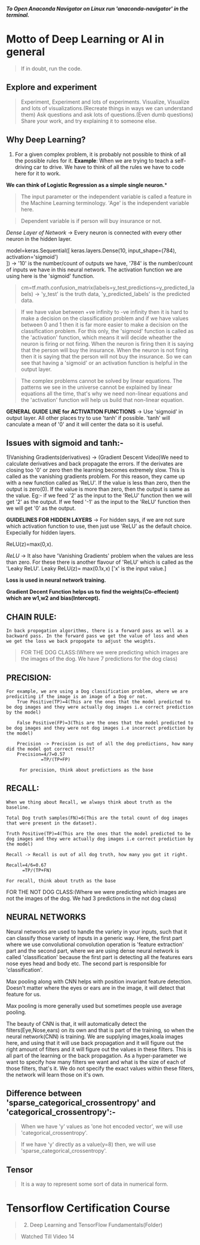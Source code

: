 ***To Open Anaconda Navigator on Linux run 'anaconda-navigator' in the terminal.***

# Motto of Deep Learning or AI in general

> If in doubt, run the code.
## Explore and experiment

> Experiment, Experiment and lots of experiments.
> Visualize, Visualize and lots of visualizations.(Recreate things in ways we can understand them)
> Ask questions and ask lots of questions.(Even dumb questions)
> Share your work, and try explaining it to someone else.



## Why Deep Learning?

1) For a given complex problem, it is probably not possible to think of all the possible rules for it. 
    **Example**: When we are trying to teach a self-driving car to drive. We have to think of all the rules we have to code here for it to work.

**We can think of Logistic Regression as a simple single neuron.***
>The input parameter or the independent variable is called a feature in the Machine Learning terminology. 'Age' is the independent variable here.
		
>Dependent variable is if person will buy insurance or not.

*Dense Layer of Network* -> Every neuron is connected with every other neuron in the hidden layer.

model=keras.Sequential([
    keras.layers.Dense(10, input_shape=(784), activation='sigmoid')  
])
	-> '10' is the number/count of outputs we have, '784' is the number/count of inputs we have in this neural network. The activation function we are using here is the 'sigmoid' function.


>cm=tf.math.confusion_matrix(labels=y_test,predictions=y_predicted_labels) -> 'y_test' is the truth data, 'y_predicted_labels' is the predicted data.

>If we have value between +ve infinity to -ve infinity then it is hard to make a decision on the classification problem and if we have values between 0 and 1 then it is far more easier to make a decision on the classification problem. For this only, the 'sigmoid' function is called as the 'activation' function, which means it will decide wheather the neuron is firing or not firing. When the neuron is firing then it is saying that the person will buy the insurance. When the neuron is not firing then it is saying that the person will not buy the insurance. So we can see that having a 'sigmoid' or an activation function is helpful in the output layer.
	
>The complex problems cannot be solved by linear equations. The patterns we see in the universe cannot be explained by linear equations all the time, that's why we need non-linear equations and the 'activation' function will help us build that non-linear equation.


**GENERAL GUIDE LINE for ACTIVATION FUNCTIONS**  -> Use 'sigmoid' in output layer. All other places try to use 'tanh' if possible. 'tanh' will canculate a mean of '0' and it will center the data so it is useful.

## Issues with sigmoid and tanh:-

1)Vanishing Gradients(derivatives) -> (Gradient Descent Video)We need to calculate derivatives and back propagate the errors. If the derivates are closing too '0' or zero then the learning becomes extremely slow. This is called as the vanishing gradients problem. 
	For this reason, they came up with a new function called as 'ReLU'. If the value is less than zero, then the output is zero(0). If the value is more than zero, then the output is same as the value. Eg:- if we feed '2' as the input to the 'ReLU' function then we will get '2' as the output. If we feed '-1' as the input to the 'ReLU' function then we will get '0' as the output.


**GUIDELINES FOR HIDDEN LAYERS** -> For hidden says, if we are not sure which activation function to use, then just use 'ReLU' as the default choice. Expecially for hidden layers.

ReLU(z)=max(0,x).

*ReLU* -> It also have 'Vanishing Gradients' problem when the values are less than zero. For these there is another flavour of 'ReLU' which is called as the 'Leaky ReLU'. Leaky ReLU(z)= max(0.1x,x) ['x' is the input value.]

**Loss is used in neural network training.**

**Gradient Decent Function helps us to find the weights(Co-effecient) which are w1,w2 and bias(Intercept).**

## CHAIN RULE:
	
	In back propogation algorithms, there is a forward pass as well as a backward pass. In the forward pass we get the value of loss and when we get the loss we back propogate to adjust the weights.
    
 
>FOR THE DOG CLASS:(Where we were predicting which images are the images of the dog. We have 7 predictions for the dog class)

## PRECISION: 
    For example, we are using a Dog classification problem, where we are prediciting if the image is an image of a Dog or not.
        True Positive(TP)=4(This are the ones that the model predicted to be dog images and they were actually dog images i.e correct prediction by the model)
        
        False Positive(FP)=3(This are the ones that the model predicted to be dog images and they were not dog images i.e incorrect prediction by the model)
    
        Precision -> Precision is out of all the dog predictions, how many did the model got correct result?
        Precision=4/7=0.57
                 =TP/(TP+FP)
                 
         For precision, think about predictions as the base
                 
## RECALL:
    When we thing about Recall, we always think about truth as the baseline.
    
    Total Dog truth samples(FN)=6(This are the total count of dog images that were present in the dataset).
    
    Truth Positive(TP)=4(This are the ones that the model predicted to be dog images and they were actually dog images i.e correct prediction by the model)
    
    Recall -> Recall is out of all dog truth, how many you got it right.
    
    Recall=4/6=0.67
          =TP/(TP+FN)
          
    For recall, think about truth as the base  
    
    
FOR THE NOT DOG CLASS:(Where we were predicting which images are not the images of the dog. We had 3 predictions in the not dog class)

## NEURAL NETWORKS


Neural networks are used to handle the variety in your inputs, such that it can classify those variety of inputs in a generic way. Here, the first part where we use convolutional convolution operation is 'feature extraction' part and the second part, where we are using dense neural network is called 'classification' because the first part is detecting all the features ears nose eyes head and body etc. The second part is responsible for 'classification'.

Max pooling along with CNN helps with position invariant feature detection. Doesn't matter where the eyes or ears are in the image, it will detect that feature for us.

Max pooling is more generally used but sometimes people use average pooling.

The beauty of CNN is that, it will automatically detect the filters(Eye,Nose,ears) on its own and that is part of the training, so when the neural network(CNN) is training. We are supplying images,koala images here, and using that it will use back propagation and it will figure out the right amount of filters and it will figure out the values in these filters. This is all part of the learning or the back propagation.
    As a hyper-parameter we want to specify how many filters we want and what is the size of each of those filters, that's it. We do not specify the exact values within these filters, the network will learn those on it's own. 


## Difference between 'sparse_categorical_crossentropy' and 'categorical_crossentropy':-

>When we have 'y' values as 'one hot encoded vector', we will use 'categorical_crossentropy'.

>If we have 'y' directly as a value(y=8) then, we will use 'sparse_categorical_crossentropy'.


## Tensor

> It is a way to represent some sort of data in numerical form.




# Tensorflow Certification Course

> 2. Deep Learning and TensorFlow Fundamentals(Folder)

> Watched Till Video 14

